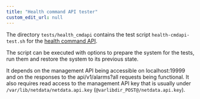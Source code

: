 ```yaml
---
title: "Health command API tester"
custom_edit_url: null
---
```




The directory `tests/health_cmdapi` contains the test script `health-cmdapi-test.sh` for the [health command API](/docs/agent/web/api/health).

The script can be executed with options to prepare the system for the tests, run them and restore the system to its previous state. 

It depends on the management API being accessible on localhost:19999 and on the responses to the api/v1/alarms?all requests being functional.
It also requires read access to the management API key that is usually under `/var/lib/netdata/netdata.api.key` (`@varlibdir_POST@/netdata.api.key`).


